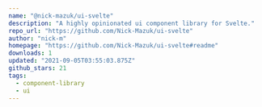 ```yaml
---
name: "@nick-mazuk/ui-svelte"
description: "A highly opinionated ui component library for Svelte."
repo_url: "https://github.com/Nick-Mazuk/ui-svelte"
author: "nick-m"
homepage: "https://github.com/Nick-Mazuk/ui-svelte#readme"
downloads: 1
updated: "2021-09-05T03:55:03.875Z"
github_stars: 21
tags: 
  - component-library
  - ui
---
```

